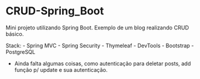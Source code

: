 # CRUD-Spring_Boot
Mini projeto utilizando Spring Boot. Exemplo de um blog realizando CRUD básico.

Stack: - Spring MVC
	     - Spring Security
       - Thymeleaf
       - DevTools
       - Bootstrap
       - PostgreSQL

* Ainda falta algumas coisas, como autenticação para deletar posts, add função p/ update e sua autenticação.
